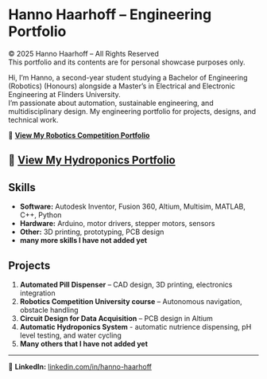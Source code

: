 # Hanno Haarhoff – Engineering Portfolio
© 2025 Hanno Haarhoff – All Rights Reserved  
This portfolio and its contents are for personal showcase purposes only.

Hi, I’m Hanno, a second-year student studying a Bachelor of Engineering (Robotics) (Honours) alongside a Master’s in Electrical and Electronic Engineering at Flinders University.  
I’m passionate about automation, sustainable engineering, and multidisciplinary design. My engineering portfolio for projects, designs, and technical work.

📄 **[View My Robotics Competition Portfolio](https://drive.google.com/file/d/1g6cySiMWa5ZQMqid8R34IP-QiiZlCmon/view?usp=sharing)**

📄 **[View My Hydroponics Portfolio](https://drive.google.com/file/d/1fylAP0pu7VEPAeUL8tZ49kBkCd7s0_tE/view?usp=sharing)**
---

## Skills
- **Software:** Autodesk Inventor, Fusion 360, Altium, Multisim, MATLAB, C++, Python
- **Hardware:** Arduino, motor drivers, stepper motors, sensors
- **Other:** 3D printing, prototyping, PCB design
- **many more skills I have not added yet**

## Projects
1. **Automated Pill Dispenser** – CAD design, 3D printing, electronics integration
2. **Robotics Competition University course** – Autonomous navigation, obstacle handling
3. **Circuit Design for Data Acquisition** – PCB design in Altium
4. **Automatic  Hydroponics System** - automatic nutrience dispensing, pH level testing, and water cycling
5. **Many others that I have not added yet**

---
🔗 **LinkedIn:** [linkedin.com/in/hanno-haarhoff](https://www.linkedin.com/in/hanno-haarhoff/)
